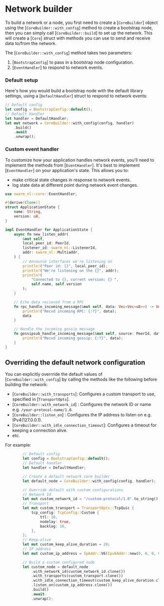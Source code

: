 # Network builder

To build a network or a node, you first need to create a [`CoreBuilder`] object using the [`CoreBuilder::with_config`] method to create a bootstrap node, then you can simply call [`CoreBuilder::build`] to set up the network. This will create a [`Core`] struct with methods you can use to send and receive data to/from the network.

The [`CoreBuilder::with_config`] method takes two parameters:
1. [`BootstrapConfig`] to pass in a bootstrap node configuration.
2. [`EventHandler`] to respond to network events.  

### Default setup

Here's how you would build a bootstrap node with the default library settings, using a [`DefaultHandler`] struct to respond to network events:

```rust
// Default config
let config = BootstrapConfig::default();
// Default Handler
let handler = DefaultHandler;
let mut network = CoreBuilder::with_config(config, handler)
	.build()
	.await
	.unwrap();
```

### Custom event handler

To customize how your application handles network events, you'll need to implement the methods from [`EventHandler`]. It's best to implement [`EventHandler`] on your application's state. This allows you to:
- make critical state changes in response to network events.
- log state data at different point during network event changes.

```rust
use swarm_nl::core::EventHandler;

#[derive(Clone)]
struct ApplicationState {
	name: String,
	version: u8,
}

impl EventHandler for ApplicationState {
	async fn new_listen_addr(
		&mut self,
		local_peer_id: PeerId,
		listener_id: swarm_nl::ListenerId,
		addr: swarm_nl::Multiaddr,
	) {
		// Announce interfaces we're listening on
		println!("Peer id: {}", local_peer_id);
		println!("We're listening on the {}", addr);
		println!(
			"Connected to {}, current version: {} ",
			self.name, self.version
		);
	}

	// Echo data recieved from a RPC
	fn rpc_handle_incoming_message(&mut self, data: Vec<Vec<u8>>) -> Vec<Vec<u8>> {
		println!("Recvd incoming RPC: {:?}", data);
		data
	}

	// Handle the incoming gossip message
	fn gossipsub_handle_incoming_message(&mut self, source: PeerId, data: Vec<String>) {
		println!("Recvd incoming gossip: {:?}", data);
	}
}
```

## Overriding the default network configuration

You can explicitly overrride the default values of [`CoreBuilder::with_config`] by calling the methods like the following before building the network:

- [`CoreBuilder::with_transports`]: Configures a custom transport to use, specified in [`TransportOpts`].
- [`CoreBuilder::with_network_id`] : Configures the network ID or name e.g. `/your-protocol-name/1.0`.
- [`CoreBuilder::listen_on`] : Configures the IP address to listen on e.g. IPv4(127.0.0.1).
- [`CoreBuilder::with_idle_connection_timeout`]: Configures a timeout for keeping a connection alive.
- etc.

For example: 

```rust
		// Default config
		let config = BootstrapConfig::default();
		// Default handler
		let handler = DefaultHandler;

		// Create a default network core builder
		let default_node = CoreBuilder::with_config(config, handler);

		// Override default with custom configurations
		// Network Id
		let mut custom_network_id = "/custom-protocol/1.0".to_string();		
		// Transport
		let mut custom_transport = TransportOpts::TcpQuic {		
			tcp_config: TcpConfig::Custom {
				ttl: 10,
				nodelay: true,
				backlog: 10,
			},
		};
		// Keep-alive	
		let mut custom_keep_alive_duration = 20;	
		// IP address
		let mut custom_ip_address = IpAddr::V6(Ipv6Addr::new(0, 0, 0, 0, 0, 0, 0, 1));	

		// Build a custom configured node
		let custom_node = default_node
			.with_network_id(custom_network_id.clone())
			.with_transports(custom_transport.clone())
			.with_idle_connection_timeout(custom_keep_alive_duration.clone())
			.listen_on(custom_ip_address.clone())
			.build()
			.await.
			.unwrap();
```